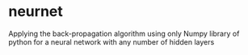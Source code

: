 # neurnet
Applying the back-propagation algorithm using only Numpy library of python for a neural network with any number of hidden layers
